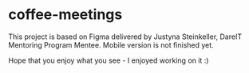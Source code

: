 # coffee-meetings

This project is based on Figma delivered by Justyna Steinkeller, DareIT Mentoring Program Mentee. 
Mobile version is not finished yet. 

Hope that you enjoy what you see - I enjoyed working on it :)
